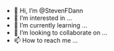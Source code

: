 - 👋 Hi, I’m @StevenFDann
- 👀 I’m interested in ...
- 🌱 I’m currently learning ...
- 💞️ I’m looking to collaborate on ...
- 📫 How to reach me ...

<!---
StevenFDann/StevenFDann is a ✨ special ✨ repository because its `README.md` (this file) appears on your GitHub profile.
You can click the Preview link to take a look at your changes.
--->
